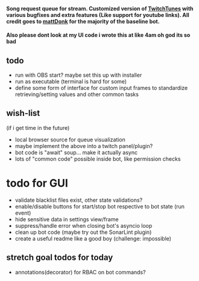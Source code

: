 #### Song request queue for stream. Customized version of [TwitchTunes](https://github.com/mmattDonk/TwitchTunes) with various bugfixes and extra features (Like support for youtube links). All credit goes to [mattDonk](https://github.com/mmattDonk) for the majority of the baseline bot.

#### Also please dont look at my UI code i wrote this at like 4am oh god its so bad

## todo
- run with OBS start? maybe set this up with installer
- run as executable (terminal is hard for some)
- define some form of interface for custom input frames to standardize retrieving/setting values and other common tasks

## wish-list
(if i get time in the future)
- local browser source for queue visualization
- maybe implement the above into a twitch panel/plugin?
- bot code is "await" soup... make it actually async
- lots of "common code" possible inside bot, like permission checks


# todo for GUI
- validate blacklist files exist, other state validations?
- enable/disable buttons for start/stop bot respective to bot state (run event)
- hide sensitive data in settings view/frame
- suppress/handle error when closing bot's asyncio loop
- clean up bot code (maybe try out the SonarLint plugin)
- create a useful readme like a good boy (challenge: impossible)

## stretch goal todos for today
- annotations(decorator)  for RBAC on bot commands?
